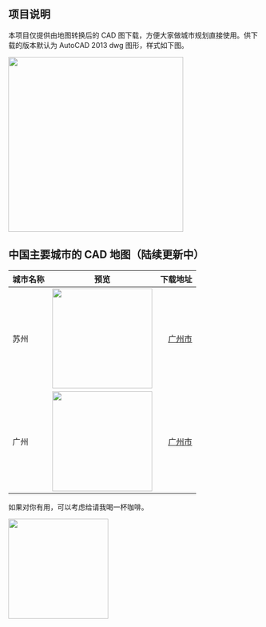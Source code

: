 ## 项目说明

本项目仅提供由地图转换后的 CAD 图下载，方便大家做城市规划直接使用。供下载的版本默认为 AutoCAD 2013 dwg 图形，样式如下图。

<img src="https://raw.githubusercontent.com/resuly/cadmaps/master/img/sample.gif" data-canonical-src="https://raw.githubusercontent.com/resuly/cadmaps/master/img/sample.gif" width="350"/>

## 中国主要城市的 CAD 地图（陆续更新中）

| 城市名称 | 预览 | 下载地址 |
| :---         |     :---:      |          ---: |
|苏州|<img src="https://github.com/resuly/cadmaps/raw/master/img/suzhou.jpg" width="200px">| [广州市](https://github.com/resuly/cadmaps/raw/master/data/suzhou.dwg)|
|广州|<img src="https://github.com/resuly/cadmaps/raw/master/img/guangzhou.jpg" width="200px">| [广州市](https://github.com/resuly/cadmaps/raw/master/data/guangzhou.dwg)|



如果对你有用，可以考虑给请我喝一杯咖啡。

<img src="https://raw.githubusercontent.com/resuly/cadmaps/master/img/wechat.jpg" data-canonical-src="https://raw.githubusercontent.com/resuly/cadmaps/master/img/wechat.jpg" width="200"/>
